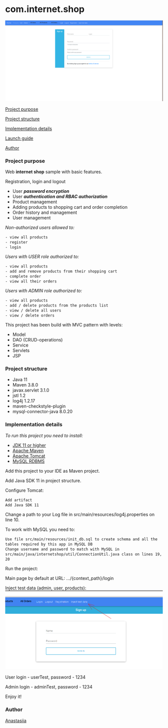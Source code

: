 # com.internet.shop
![](images/reg_img.png)

[Project purpose](#project-purpose)

[Project structure](#project-structure)

[Implementation details](#implementation-details)

[Launch guide](#launch-guide)

[Author](#author)

### Project purpose

Web **internet shop** sample with basic features.

Registration, login and logout
- User **_password encryption_**
- User **_authentication and RBAC authorization_**
- Product management
- Adding products to shopping cart and order completion
- Order history and management
- User management

*Non-authorized users allowed to:*

    - view all products
    - register
    - login

*Users with USER role authorized to:*

    - view all products
    - add and remove products from their shopping cart
    - complete order
    - view all their orders

*Users with ADMIN role authorized to:*

    - view all products
    - add / delete products from the products list
    - view / delete all users 
    - view / delete orders
       
This project has been build with MVC pattern with levels:

- Model
- DAO (CRUD-operations)
- Service
- Servlets
- JSP


### Project structure

* Java 11
* Maven 3.8.0
* javax.servlet 3.1.0
* jstl 1.2
* log4j 1.2.17
* maven-checkstyle-plugin
* mysql-connector-java 8.0.20

### Implementation details

_To run this project you need to install:_

- <a href="https://www.oracle.com/java/technologies/javase-jdk11-downloads.html">JDK 11 or higher</a>
- <a href="https://maven.apache.org/download.cgi">Apache Maven</a>
- <a href="https://tomcat.apache.org/download-90.cgi">Apache Tomcat</a>
- <a href="https://dev.mysql.com/downloads/installer/">MySQL RDBMS</a>

Add this project to your IDE as Maven project.

Add Java SDK 11 in project structure.

Configure Tomcat:

    Add artifact
    Add Java SDK 11

Change a path to your Log file in src/main/resources/log4j.properties on line 10.

To work with MySQL you need to:

    Use file src/main/resources/init_db.sql to create schema and all the tables required by this app in MySQL DB
    Change username and password to match with MySQL in src/main/java/internetshop/util/ConnectionUtil.java class on lines 19, 20

Run the project:

Main page by default at URL: .../{context_path}/login

Inject test data (admin, user, products):
![](images/inject.png)

User login - userTest, password - 1234

Admin login - adminTest, password - 1234

Enjoy it!

### Author

[Anastasiia](https://github.com/ana-dav)
